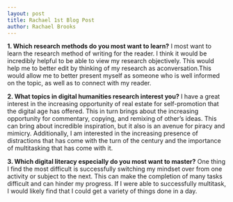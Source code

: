 ```yaml
---
layout: post
title: Rachael 1st Blog Post
author: Rachael Brooks
---
```


**1. Which research methods do you most want to learn?**
I most want to learn the research method of writing for the reader. 
I think it would be incredibly helpful to be able to view my research objectively. This would help me to better edit 
by thinking of my research as aconversation.This would allow me to better present myself as someone who is well informed on the topic,
as well as to connect with my reader.

**2. What topics in digital humanities research interest you?** 
I have a great interest in the increasing opportunity of real estate for self-promotion that the digital age has offered. 
This in turn brings about the increasing opportunity for commentary, copying, and remixing of other’s ideas. 
This can bring about incredible inspiration, but it also is an avenue for piracy and mimicry. 
Additionally, I am interested in the increasing presence of distractions that has come with the turn of the century 
and the importance of multitasking that has come with it.

**3. Which digital literacy especially do you most want to master?**
One thing I find the most difficult is successfully switching my mindset over from one activity or subject to the next. 
This can make the completion of many tasks difficult and can hinder my progress. 
If I were able to successfully multitask, I would likely find that I could get a variety of things done in a day.
